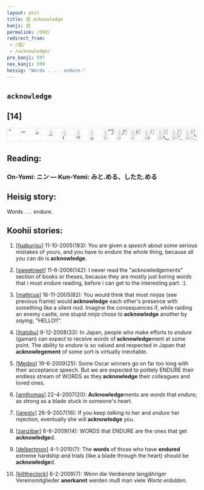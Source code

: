 ```yaml
---
layout: post
title: 認 acknowledge
kanji: 認
permalink: /598/
redirect_from:
 - /認/
 - /acknowledge/
pre_kanji: 597
nex_kanji: 599
heisig: "Words . . . endure."
---
```


## `acknowledge`

## [14]

<div class="stroke"><img src="../images/E8AA8D.png" /></div>

## Reading:

### On-Yomi: ニン &mdash; Kun-Yomi: みと.める、したた.める

## Heisig story:

Words . . . endure.

## Koohii stories:

1) [<a href="http://kanji.koohii.com/profile/fuaburisu">fuaburisu</a>] 11-10-2005(183): You are given a <em>speech</em> about some serious mistakes of yours, and you have to <em>endure</em> the whole thing, because all you can do is<strong> acknowledge</strong>.

2) [<a href="http://kanji.koohii.com/profile/sweetneet">sweetneet</a>] 11-6-2006(142): I never read the &quot;acknowledgements&quot; section of books or theses, because they are mostly just boring <em>words</em> that i must <em>endure</em> reading, before i can get to the interesting part. :).

3) [<a href="http://kanji.koohii.com/profile/matticus">matticus</a>] 16-11-2005(82): You would think that most <em>ninjas</em> (see previous frame) would<strong> acknowledge</strong> each other&#039;s presence with something like a silent nod. Imagine the consequences if, while raiding an enemy castle, one stupid <em>ninja</em> chose to<strong> acknowledge</strong> another by <em>saying</em>, &quot;HELLO!!&quot;.

4) [<a href="http://kanji.koohii.com/profile/ihatobu">ihatobu</a>] 9-12-2008(33): In Japan, people who make efforts to <em>endure</em> (gaman) can expect to receive <em>words</em> of<strong> acknowledge</strong>ment at some point. The ability to <em>endure</em> is so valued and respected in Japan that <strong>acknowlegement</strong> of some sort is virtually inevitable.

5) [<a href="http://kanji.koohii.com/profile/Medeo">Medeo</a>] 19-6-2009(25): Some Oscar winners go on far too long with their acceptance speech. But we are expected to politely ENDURE their endless stream of WORDS as they<strong> acknowledge</strong> their colleagues and loved ones.

6) [<a href="http://kanji.koohii.com/profile/amthomas">amthomas</a>] 22-4-2007(20): <strong>Acknowledge</strong>ments are <em>words</em> that <em>endure</em>; as strong as a blade stuck in someone&#039;s heart.

7) [<a href="http://kanji.koohii.com/profile/jaresty">jaresty</a>] 26-9-2007(16): If you keep <em>talking</em> to her and <em>endure</em> her rejection, eventually she will<strong> acknowledge</strong> you.

8) [<a href="http://kanji.koohii.com/profile/zanzibar">zanzibar</a>] 6-6-2009(14): WORDS that ENDURE are the ones that get<strong> acknowledge</strong>d.

9) [<a href="http://kanji.koohii.com/profile/delbertmon">delbertmon</a>] 4-1-2010(7): The <strong>words</strong> of those who have <strong>endured</strong> extreme hardship and trials (like a blade through the heart) should be<strong> acknowledge</strong>d.

10) [<a href="http://kanji.koohii.com/profile/killtheclock">killtheclock</a>] 6-2-2009(7): Wenn die Verdienste langjähriger Vereinsmitglieder <strong>anerkannt</strong> werden muß man viele <em>Worte</em> <em>erdulden</em>.
